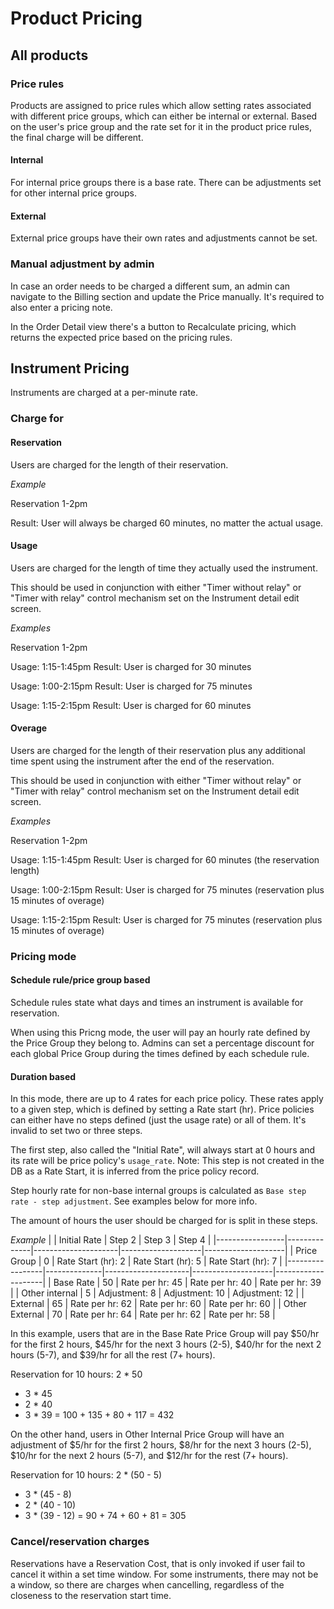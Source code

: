 # Product Pricing
## All products
### Price rules
Products are assigned to price rules which allow setting rates associated with different price groups, which can either be internal or external. Based on the user's price group and the rate set for it in the product price rules, the final charge will be different.

#### Internal
For internal price groups there is a base rate. There can be adjustments set for other internal price groups.

#### External
External price groups have their own rates and adjustments cannot be set.

### Manual adjustment by admin
In case an order needs to be charged a different sum, an admin can navigate to the Billing section and update the Price manually. It's required to also enter a pricing note.

In the Order Detail view there's a button to Recalculate pricing, which returns the expected price based on the pricing rules.

## Instrument Pricing

Instruments are charged at a per-minute rate.

### Charge for

#### Reservation

Users are charged for the length of their reservation.

_Example_

Reservation 1-2pm

Result: User will always be charged 60 minutes, no matter the actual usage.

#### Usage

Users are charged for the length of time they actually used the instrument.

This should be used in conjunction with either "Timer without relay" or "Timer with relay"
control mechanism set on the Instrument detail edit screen.

_Examples_

Reservation 1-2pm

Usage: 1:15-1:45pm
Result: User is charged for 30 minutes

Usage: 1:00-2:15pm
Result: User is charged for 75 minutes

Usage: 1:15-2:15pm
Result: User is charged for 60 minutes

#### Overage

Users are charged for the length of their reservation plus any additional time spent
using the instrument after the end of the reservation.

This should be used in conjunction with either "Timer without relay" or "Timer with relay"
control mechanism set on the Instrument detail edit screen.

_Examples_

Reservation 1-2pm

Usage: 1:15-1:45pm
Result: User is charged for 60 minutes (the reservation length)

Usage: 1:00-2:15pm
Result: User is charged for 75 minutes (reservation plus 15 minutes of overage)

Usage: 1:15-2:15pm
Result: User is charged for 75 minutes (reservation plus 15 minutes of overage)

### Pricing mode
#### Schedule rule/price group based
Schedule rules state what days and times an instrument is available for reservation.

When using this Pricng mode, the user will pay an hourly rate defined by the Price Group they belong to.  Admins can set a percentage discount for each global Price Group during the times defined by each schedule rule.

#### Duration based
In this mode, there are up to 4 rates for each price policy. These rates apply to a given step, which is defined by setting a Rate start (hr). Price policies can either have no steps defined (just the usage rate) or all of them. It's invalid to set two or three steps.

The first step, also called the "Initial Rate", will always start at 0 hours and its rate will be price policy's `usage_rate`. Note: This step is not created in the DB as a Rate Start, it is inferred from the price policy record.

Step hourly rate for non-base internal groups is calculated as `Base step rate - step adjustment`.  See examples below for more info.

The amount of hours the user should be charged for is split in these steps.

_Example_
|                 | Initial Rate | Step 2              | Step 3             | Step 4             |
|-----------------|--------------|---------------------|--------------------|--------------------|
| Price Group     | 0	           | Rate Start (hr): 2	 | Rate Start (hr): 5	| Rate Start (hr): 7 |
|-----------------|--------------|---------------------|--------------------|--------------------|
| Base Rate       | 50	         | Rate per hr: 45     | Rate per hr: 40    |	Rate per hr: 39    |
| Other internal  | 5     	     | Adjustment:   8	   | Adjustment:  10	  | Adjustment:  12    |
| External        | 65           | Rate per hr: 62	   | Rate per hr: 60    | Rate per hr: 60    |
| Other External  | 70           | Rate per hr: 64	   | Rate per hr: 62	  | Rate per hr: 58    |

In this example, users that are in the Base Rate Price Group will pay $50/hr for the first 2 hours, $45/hr for the next 3 hours (2-5), $40/hr for the next 2 hours (5-7), and $39/hr for all the rest (7+ hours).

Reservation for 10 hours:
  2 * 50
+ 3 * 45
+ 2 * 40
+ 3 * 39
= 100 + 135 + 80 + 117 = 432

On the other hand, users in Other Internal Price Group will have an adjustment of $5/hr for the first 2 hours, $8/hr for the next 3 hours (2-5), $10/hr for the next 2 hours (5-7), and $12/hr for the rest (7+ hours).

Reservation for 10 hours:
  2 * (50 - 5)
+ 3 * (45 - 8)
+ 2 * (40 - 10)
+ 3 * (39 - 12)
= 90 + 74 + 60 + 81 = 305

### Cancel/reservation charges
Reservations have a Reservation Cost, that is only invoked if user fail to cancel it within a set time window. For some instruments, there may not be a window, so there are charges when cancelling, regardless of the closeness to the reservation start time.
